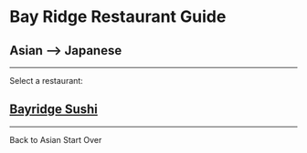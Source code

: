 # Bay Ridge Restaurant Guide
## Asian --> Japanese
---
Select a restaurant:
## [Bayridge Sushi](http://www.brsushi.com/)
---
Back to Asian
Start Over

